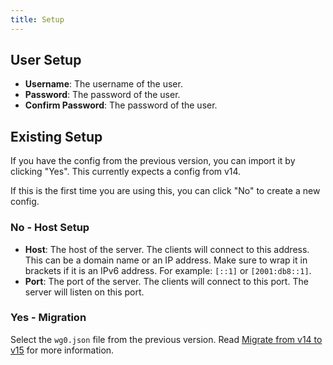 ```yaml
---
title: Setup
---
```


## User Setup

- **Username**: The username of the user.
- **Password**: The password of the user.
- **Confirm Password**: The password of the user.

## Existing Setup

If you have the config from the previous version, you can import it by clicking "Yes". This currently expects a config from v14.

If this is the first time you are using this, you can click "No" to create a new config.

### No - Host Setup

- **Host**: The host of the server. The clients will connect to this address. This can be a domain name or an IP address. Make sure to wrap it in brackets if it is an IPv6 address. For example: `[::1]` or `[2001:db8::1]`.
- **Port**: The port of the server. The clients will connect to this port. The server will listen on this port.

### Yes - Migration

Select the `wg0.json` file from the previous version. Read [Migrate from v14 to v15](../advanced/migrate/from-14-to-15.md) for more information.
